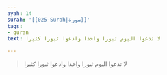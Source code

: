 ```yaml
---
ayah: 14
surah: '[[025-Surah|سورة]]'
tags:
- quran
text: لا تدعوا اليوم ثبورا واحدا وادعوا ثبورا كثيرا

---
```

> لا تدعوا اليوم ثبورا واحدا وادعوا ثبورا كثيرا

